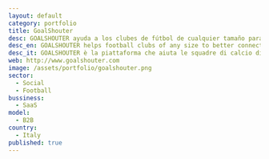 ```yaml
---
layout: default
category: portfolio
title: GoalShouter
desc: GOALSHOUTER ayuda a los clubes de fútbol de cualquier tamaño para conectar mejor a sus apasionados seguidores con sus patrocinadores tanto a nivel local y global.
desc_en: GOALSHOUTER helps football clubs of any size to better connect their passionate supporters with their sponsors at local and global level.
desc_it: GOALSHOUTER è la piattaforma che aiuta le squadre di calcio di qualsiasi dimensione a restare in contatto con i propri tifosi e ad attrarre potenziali sponsor.
web: http://www.goalshouter.com
image: /assets/portfolio/goalshouter.png
sector: 
  - Social
  - Football
bussiness: 
  - SaaS
model:
  - B2B
country: 
  - Italy
published: true
---
```


